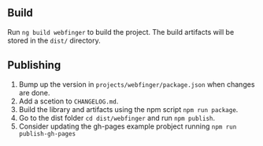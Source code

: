 ## Build

Run `ng build webfinger` to build the project. The build artifacts will be stored in the `dist/` directory.

## Publishing

1. Bump up the version in `projects/webfinger/package.json` when changes are done.
1. Add a scetion to `CHANGELOG.md`.
2. Build the library and artifacts using the npm script `npm run package`.
3. Go to the dist folder `cd dist/webfinger` and run `npm publish`.
4. Consider updating the gh-pages example probject running `npm run publish-gh-pages`
